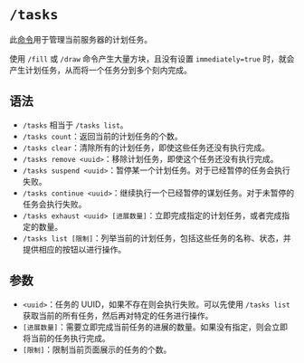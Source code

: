 # `/tasks`

此[命令](../zh.md)用于管理当前服务器的计划任务。

使用 `/fill` 或 `/draw` 命令产生大量方块，且没有设置 `immediately=true` 时，就会产生计划任务，从而将一个任务分到多个刻内完成。

## 语法

- `/tasks` 相当于 `/tasks list`。
- `/tasks count`：返回当前的计划任务的个数。
- `/tasks clear`：清除所有的计划任务，即使这些任务还没有执行完成。
- `/tasks remove <uuid>`：移除计划任务，即使这个任务还没有执行完成。
- `/tasks suspend <uuid>`：暂停某一个计划任务。对于已经暂停的任务会执行失败。
- `/tasks continue <uuid>`：继续执行一个已经暂停的谋划任务。对于未暂停的任务会执行失败。
- `/tasks exhaust <uuid> [进展数量]`：立即完成指定的计划任务，或者完成指定的数量。
- `/tasks list [限制]`：列举当前的计划任务，包括这些任务的名称、状态，并提供相应的按钮以进行操作。

## 参数

- `<uuid>`：任务的 UUID，如果不存在则会执行失败。可以先使用 `/tasks list` 获取当前的所有任务，然后再对特定的任务进行操作。
- `[进展数量]`：需要立即完成当前任务的进展的数量。如果没有指定，则会立即将当前的任务执行完成。
- `[限制]`：限制当前页面展示的任务的个数。